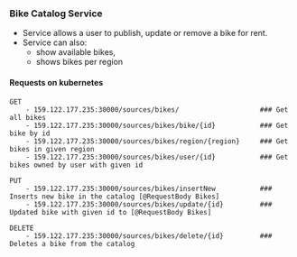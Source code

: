 ### Bike Catalog Service

- Service allows a user to publish, update or remove a bike for rent.
- Service can also: 
    - show available bikes,
    - shows bikes per region

#### Requests on kubernetes
    GET
        - 159.122.177.235:30000/sources/bikes/                    ### Get all bikes
        - 159.122.177.235:30000/sources/bikes/bike/{id}           ### Get bike by id
        - 159.122.177.235:30000/sources/bikes/region/{region}     ### Get bikes in given region
        - 159.122.177.235:30000/sources/bikes/user/{id}           ### Get bikes owned by user with given id

    PUT
        - 159.122.177.235:30000/sources/bikes/insertNew           ### Inserts new bike in the catalog [@RequestBody Bikes]
        - 159.122.177.235:30000/sources/bikes/update/{id}         ### Updated bike with given id to [@RequestBody Bikes]

    DELETE
        - 159.122.177.235:30000/sources/bikes/delete/{id}         ### Deletes a bike from the catalog